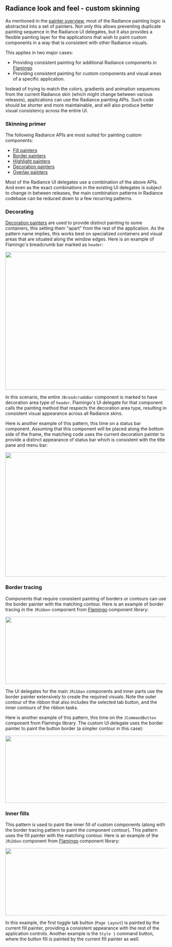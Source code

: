 ## Radiance look and feel - custom skinning

As mentioned in the [painter overview](overview.md), most of the Radiance painting logic is abstracted into a set of painters. Not only this allows preventing duplicate painting sequence in the Radiance UI delegates, but it also provides a flexible painting layer for the applications that wish to paint custom components in a way that is consistent with other Radiance visuals.

This applies in two major cases:

* Providing consistent painting for additional Radiance components in [Flamingo](../../flamingo/flamingo.md)
* Providing consistent painting for custom components and visual areas of a specific application.

Instead of trying to match the colors, gradients and animation sequences from the current Radiance skin (which might change between various releases), applications can use the Radiance painting APIs. Such code should be shorter and more maintainable, and will also produce better visual consistency across the entire UI.

### Skinning primer

The following Radiance APIs are most suited for painting custom components:

* [Fill painters](fill.md)
* [Border painters](border.md)
* [Highlight painters](highlight.md)
* [Decoration painters](decoration.md)
* [Overlay painters](overlay.md)

Most of the Radiance UI delegates use a combination of the above APIs. And even as the exact combinations in the existing UI delegates is subject to change in between releases, the main combination patterns in Radiance codebase can be reduced down to a few recurring patterns.

### Decorating

[Decoration painters](decoration.md) are used to provide distinct painting to some containers, this setting them "apart" from the rest of the application. As the pattern name implies, this works best on specialized containers and visual areas that are situated along the window edges. Here is an example of Flamingo's breadcrumb bar marked as `header`:

<img src="https://raw.githubusercontent.com/kirill-grouchnikov/radiance/sunshine/docs/images/laf/painters/header.png" width="596" height="431"/>

In this scenario, the entire `JBreadcrumbBar` component is marked to have decoration area type of `header`. Flamingo's UI delegate for that component calls the painting method that respects the decoration area type, resulting in consistent visual appearance across all Radiance skins.

Here is another example of this pattern, this time on a status bar component. Assuming that this component will be placed along the bottom side of the frame, the matching code uses the current decoration painter to provide a distinct appearance of status bar which is consistent with the title pane and menu bar:

<img src="https://raw.githubusercontent.com/kirill-grouchnikov/radiance/sunshine/docs/images/laf/painters/footer.png" width="628" height="388"/>

### Border tracing

Components that require consistent painting of borders or contours can use the border painter with the matching contour. Here is an example of border tracing in the `JRibbon` component from [Flamingo](../../flamingo/flamingo.md) component library:

<img src="https://raw.githubusercontent.com/kirill-grouchnikov/radiance/sunshine/docs/images/laf/painters/jribbon.png" width="600" height="210"/>

The UI delegates for the main `JRibbon` components and inner parts use the border painter extensively to create the required visuals. Note the outer contour of the ribbon that also includes the selected tab button, and the inner contours of the ribbon tasks.

Here is another example of this pattern, this time on the `JCommandButton` component from Flamingo library. The custom UI delegate uses the border painter to paint the button border (a simpler contour in this case):

<img src="https://raw.githubusercontent.com/kirill-grouchnikov/radiance/sunshine/docs/images/laf/painters/jcommandbutton.png" width="600" height="210"/>

### Inner fills

This pattern is used to paint the inner fill of custom components (along with the border tracing pattern to paint the component contour). This pattern uses the fill painter with the matching contour. Here is an example of the `JRibbon` component from [Flamingo](../../flamingo/flamingo.md) component library:

<img src="https://raw.githubusercontent.com/kirill-grouchnikov/radiance/sunshine/docs/images/laf/painters/jtoggletabbutton.png" width="600" height="210"/>

In this example, the first toggle tab button (`Page Layout`) is painted by the current fill painter, providing a consistent appearance with the rest of the application controls. Another example is the `Style 1` command button, where the button fill is painted by the current fill painter as well.
